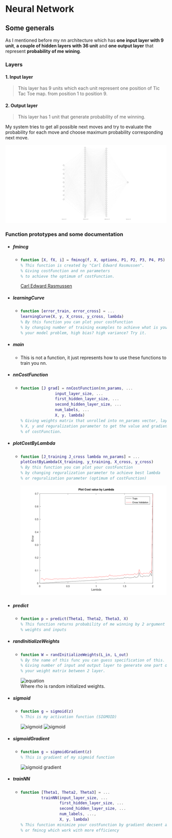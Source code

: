 # Neural Network
## Some generals
As I mentioned before my nn architecture which has __one input layer with 9 unit__, __a couple of hidden layers with 36 unit__ and __one output layer__ that represent __probability of me wining__.
### Layers
#### 1. Input layer
> This layer has 9 units which each unit represent one position of Tic Tac Toe map. from position 1 to position 9.
#### 2. Output layer
> This layer has 1 unit that generate probability of me winning.

My system tries to get all possible next moves and try to evaluate the probability for each move and choose maximum probability corresponding next move.

![Alt text](../Assets/nn.svg)

### Function prototypes and some documentation
* ##### fmincg
  * ```matlab
    function [X, fX, i] = fmincg(f, X, options, P1, P2, P3, P4, P5)
    % This function is created by "Carl Edward Rasmussen".
    % Giving costFunction and nn parameters 
    % to achieve the optimum of costFunction. 
    ``` 
    [Carl Edward Rasmussen](http://mlg.eng.cam.ac.uk/carl/)
* ##### learningCurve
  * ```matlab
    function [error_train, error_cross] = ...
    learningCurve(X, y, X_cross, y_cross, lambda)
    % By this function you can plot your costFunction 
    % by changing number of training examples to achieve what is your
    % your model problem, high bias? high variance? Try it.
    ```
* ##### main
  * This is not a function, it just represents how to use these functions to train you nn.
* ##### nnCostFunction
  * ```matlab
    function [J grad] = nnCostFunction(nn_params, ...
                   input_layer_size, ...
                   first_hidden_layer_size, ...
                   second_hidden_layer_size, ...
                   num_labels, ...
                   X, y, lambda)
    % Giving weights matrix that unrolled into nn_params vector, layers size
    % X, y and reguralization parameter to get the value and gradient 
    % of costFunction.
    ```
* ##### plotCostByLambda
  * ```matlab
    function [J_training J_cross lambda nn_params] = ...
    plotCostByLambda(X_training, y_training, X_cross, y_cross)
    % By this function you can plot your costFunction 
    % by changing reguralization parameter to achieve best lambda
    % or reguralization parameter (optimum of costFunction)
    ``` 
    ![plot by lambda parameter](../Assets/plotByLambda.png)
* ##### predict
  * ```matlab
    function p = predict(Theta1, Theta2, Theta3, X)
    % This function returns probability of me winning by 2 argument of
    % weights and inputs
    ```
* ##### randInitializeWeights
  * ```matlab
    function W = randInitializeWeights(L_in, L_out)
    % By the name of this func you can guess specification of this.
    % Giving number of input and output layer to generate one part of
    % your weight matrix between 2 layer.
    ``` 
    ![equation](http://www.sciweavers.org/upload/Tex2Img_1632850556/render.png) <br/>
    Where rho is random initialized weights.
* ##### sigmoid
  * ```matlab
    function g = sigmoid(z)
    % This is my activation function (SIGMOID)
    ```
    ![sigmoid](http://www.sciweavers.org/upload/Tex2Img_1632850941/render.png)
    ![sigmoid](https://www.researchgate.net/profile/Stefano-Romanazzi/publication/325226633/figure/fig7/AS:627667619561473@1526659030998/Plot-of-the-sigmoid-function.png)
* ##### sigmoidGradient
  * ```matlab
    function g = sigmoidGradient(z)
    % This is gradient of my sigmoid function 
    ``` 
    ![sigmoid gradient](http://www.sciweavers.org/upload/Tex2Img_1632850898/render.png)
* ##### trainNN
  * ```matlab
    function [Theta1, Theta2, Theta3] = ...
             trainNN(input_layer_size, ...
                     first_hidden_layer_size, ...
                     second_hidden_layer_size, ...
                     num_labels, ..., 
                     X, y, lambda)
    % This function minimize your costFunction by gradient decsent algorithm
    % or fmincg which work with more efficiency
    ``` 
